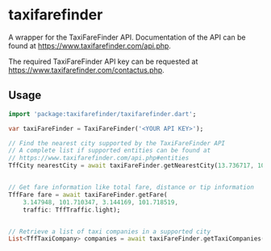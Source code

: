 # taxifarefinder

A wrapper for the TaxiFareFinder API.
Documentation of the API can be found at
<https://www.taxifarefinder.com/api.php>.

The required TaxiFareFinder API key can be requested at
<https://www.taxifarefinder.com/contactus.php>.

## Usage


```dart
import 'package:taxifarefinder/taxifarefinder.dart';

var taxiFareFinder = TaxiFareFinder('<YOUR API KEY>');

// Find the nearest city supported by the TaxiFareFinder API
// A complete list if supported entities can be found at 
// https://www.taxifarefinder.com/api.php#entities
TffCity nearestCity = await taxiFareFinder.getNearestCity(13.736717, 100.523186);


// Get fare information like total fare, distance or tip information
TffFare fare = await taxiFareFinder.getFare(
    3.147948, 101.710347, 3.144169, 101.718519,
    traffic: TffTraffic.light);


// Retrieve a list of taxi companies in a supported city
List<TffTaxiCompany> companies = await taxiFareFinder.getTaxiCompanies('London');
```
